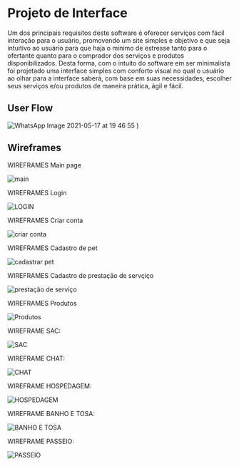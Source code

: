 
# Projeto de Interface

Um dos principais requisitos deste software é oferecer serviços com fácil interação para o usuário, promovendo um site simples e objetivo e que seja intuitivo ao usuário para que haja o mínimo de estresse tanto para o ofertante quanto para o comprador dos serviços e produtos disponibilizados. Desta forma, com o intuito do software em ser minimalista foi projetado uma interface simples com conforto visual no qual o usuário ao olhar para a interface saberá, com base em suas necessidades, escolher seus serviços e/ou produtos de maneira prática, ágil e fácil.

## User Flow

![WhatsApp Image 2021-05-17 at 19 46 55](https://user-images.githubusercontent.com/81272141/118566729-cfff2580-b74a-11eb-831e-d342bd9058ba.jpeg)
)


## Wireframes 

WIREFRAMES Main page


![main](https://user-images.githubusercontent.com/81272141/118565626-f623c600-b748-11eb-8a19-346f144e47b7.jpeg)

WIREFRAMES Login 


![LOGIN](https://user-images.githubusercontent.com/81272141/118566585-88789980-b74a-11eb-82c7-2a0cb9c17382.jpeg)

WIREFRAMES Criar conta


![criar conta](https://user-images.githubusercontent.com/81272141/118565822-3edb7f00-b749-11eb-90bb-0b3d9a7dedfa.jpeg)

WIREFRAMES Cadastro de pet


![cadastrar pet](https://user-images.githubusercontent.com/81272141/118566049-a1347f80-b749-11eb-9f54-d9c6a98e64b6.jpeg)

WIREFRAMES Cadastro de prestação de servçiço


![prestação de serviço](https://user-images.githubusercontent.com/81272141/118566050-a265ac80-b749-11eb-885e-83a4b366d8dc.jpeg)

WIREFRAMES Produtos


![Produtos](https://user-images.githubusercontent.com/81272141/118566250-f96b8180-b749-11eb-95b5-373ebb389a3e.jpeg)


WIREFRAME SAC:

![SAC](https://user-images.githubusercontent.com/81272141/118566355-1c963100-b74a-11eb-9bb0-ed4fd7ec8515.jpeg)


WIREFRAME CHAT:

![CHAT](https://user-images.githubusercontent.com/81272141/118566395-2c157a00-b74a-11eb-8dd5-b2126a9845e4.jpeg)


WIREFRAME HOSPEDAGEM:


![HOSPEDAGEM](https://user-images.githubusercontent.com/81272141/118566432-3a639600-b74a-11eb-80c6-06b01d73e51d.jpeg)


WIREFRAME BANHO E TOSA:


![BANHO E TOSA](https://user-images.githubusercontent.com/81272141/118566460-4c453900-b74a-11eb-9fcf-7d7a91bbc3fa.jpeg)


WIREFRAME PASSEIO:


![PASSEIO](https://user-images.githubusercontent.com/81272141/118566510-67b04400-b74a-11eb-957c-6a12161fc73e.jpeg)


